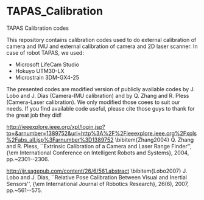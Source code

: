 TAPAS_Calibration
=================

TAPAS Calibration codes

This repository contains calibration codes used to do external calibration of camera and IMU and external calibration of camera and 2D laser scanner. In case of robot TAPAS, we used:
- Microsoft LifeCam Studio
- Hokuyo UTM30-LX
- Microstrain 3DM-GX4-25

The presented codes are modified version of publicly available codes by J. Lobo and J. Dias (Camera-IMU calibration) and by Q. Zhang and R. Pless (Camera-Laser calibration). We only modified those coees to suit our needs.  If you find available code useful, please cite those guys to thank for the great job they did!

http://ieeexplore.ieee.org/xpl/login.jsp?tp=&arnumber=1389752&url=http%3A%2F%2Fieeexplore.ieee.org%2Fxpls%2Fabs_all.jsp%3Farnumber%3D1389752
\bibitem{Zhang2004} 
Q. Zhang and R. Pless, ``Extrinsic Calibration of a Camera and Laser Range Finder'', {\em International Conference on Intelligent Robots and Systems}, 2004, pp.~2301--2306.

http://ijr.sagepub.com/content/26/6/561.abstract
\bibitem{Lobo2007}
J. Lobo and J. Dias, ``Relative Pose Calibration Between Visual and Inertial Sensors'', {\em International Journal of Robotics Research}, 26(6), 2007, pp.~561--575.
